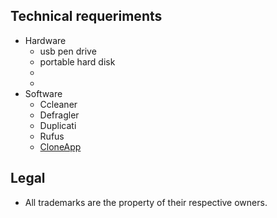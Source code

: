 ## Technical requeriments ##

* Hardware
    - usb pen drive
    - portable hard disk
    - 
    - 
* Software
    - Ccleaner
    - Defragler
    - Duplicati
    - Rufus
    - [CloneApp](http://www.mirinsoft.com/index.php/download/viewdownload/39-cloneapp/180-cloneapp-portable)

## Legal ##

* All trademarks are the property of their respective owners.